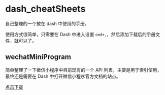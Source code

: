 # dash_cheatSheets

自己整理的一个放在 dash 中使用的手册。

使用方式很简单，只需要在 Dash 中进入设置 `cmd+,`，然后添加下载后的手册文件，就可以了。

## wechatMiniProgram
简单整理了一下微信小程序中目前现有的一个 API 列表，主要是用于索引使用，最终还是需要在 Dash 中打开微信小程序官方文档的站点。

[点击下载](https://github.com/linxz/dash_cheatSheets/blob/master/wechatMiniProgram/wechatMiniProgram.docset?raw=true)
